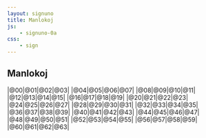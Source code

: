 ```yaml
---
layout: signuno
title: Manlokoj
js:
    - signuno-0a
css:
    - sign
---
```


<!--

https://www.sutton-signwriting.io/signmaker
-->

## Manlokoj

<style>
  tr:nth-child(odd) {
    background: lightskyblue;
    border-top: 2px solid black;
    vertical-align: top;
  }
  tr:nth-child(odd) td {
    text-align: left;
  }
  tr:nth-child(even) td {
    text-align: center;
  }  
  .klr {
    font-size: small;
  }
</style>

<div id="manlokoj">

|@00|@01|@02|@03|
|@04|@05|@06|@07|
|@08|@09|@10|@11|
|@12|@13|@14|@15|
|@16|@17|@18|@19|
|@20|@21|@22|@23|
|@24|@25|@26|@27|
|@28|@29|@30|@31|
|@32|@33|@34|@35|
|@36|@37|@38|@39|
|@40|@41|@42|@43|
|@44|@45|@46|@47|
|@48|@49|@50|@51|
|@52|@53|@54|@55|
|@56|@57|@58|@59|
|@60|@61|@62|@63|

</div>

<script>

    signune(()=>{
    document.querySelectorAll("dd,td,li,.sign").forEach((el) => sign_render(el));
    })

    klarigoj = {
        "@00": "Unumana, fingroj supren, alte sur la mentono tuj sub la lipoj, polmo vicflanken.",
        "@01": "Simitrie dumana, fingroj supren, polmoj antaŭen.",
        "@02": "Unumana, fingroj vicflanken, polmo malantaŭen do frunten.",
        "@03": "Unumana, fingroj iom malantaŭen, polmo iom suben.",
        "@04": "Simitrie dumana, fingroj supren, polmoj malantaŭen proksimaj al la okuloj aŭ tre alte sur la vangoj.",
        "@05": "Unumana ĉe nazo, fingroj supren, polmo vicflanken.",
        "@06": "Unumana ĉe orelo, fingroj supren, polmo vicflanken.",
        "@07": "Simitrie dumana, fingropintoj tuŝas unu la aliajn, polmoj ortaj inter si.",
        "@08": "Unumana ĉe lipoj, fingroj supren, polmo malantaŭen.",
        "@09": "Unumana, polmo pli-malpli malantaŭen apud aŭ tuŝante la vangon (inter oreloj kaj lipoj).",
        "@10": "Unumana, la ĉefmano ĉ. 20 cm antaŭ la ĉefŝultro, fingroj supren, polmo antaŭen.",
        "@11": "Unumana, tuŝante per la polmo la kontraŭan supran brakon.",
        "@12": "Unumana, la ĉefmano ĉ. 20 cm antaŭ la ĉefŝultro, fingroj supren, mandorso antaŭen.",
        "@13": "Fingroj de ĉefmano supren, polmo antaŭen. Vicmano en formo 'b' ĉ. 10 cm antaŭ la korpo, polmo malantaŭen fingroj ĉefflanken. Ĉefmano antaŭ vicmano.",
        "@14": "Unumana, fingroj antaŭen, polmo suben.",
        "@15": "Unumana, fingroj antaŭen, polmo vicflanken.",
        "@16": "Unumana, fingroj antaŭen, Polmo supren.",
        "@17": "Unumana, tuŝante la alian manartikon, polmoj suben, vicmano kiel s-mano (pugno).",
        "@18": "Unumana, fingroj supren, polmo vicflanken.",
        "@19": "Fingroj de ĉefmano suben, polmo malantaŭen. Vicmano en formo 'b', ĉ 20cm antaŭ la korpo, polmo malantaŭen, fingroj ĉefflanken. Ĉefmano malantaŭ vicmano.",
        "@20": "Simitrie dumana, fingroj de ambaŭ manoj supren. Ĉefmano antaŭ vicmano.",
        "@21": "Fingroj de ĉefmano supren, polmo pli-malpli malantaŭen. Vicmano en formo 'b', ĉ. 20 cm antaŭ vicŝultro, polmo antaŭen, fingroj supren. Ĉefmano tuŝas la fundon de la polmo de la vicmano.",
        "@22": "Simitrie dumana, manoj antaŭ la genuoj. Fingroj de manoj suben, polmoj malantaŭen.",
        "@23": "Fingroj de ĉefmano supren, polmo malantaŭen. Vicmano en formo 'b', ĉ 10 cm antaŭ la kolo, polmo suben, fingroj ĉefflanken. Ĉefmano tuŝas la polmon de la vicmano.",
        "@24": "Simitrie dumana, manoj antaŭ ŝultroj, fingroj antaŭen, polmoj suben.",
        "@25": "Simitrie dumana, fingroj antaŭen, polmoj enen je distanco.",
        "@26": "Simitrie dumana, manoj antaŭ la genuoj. Fingroj de manoj antaŭen, polmoj supren.",
        "@27": "Fingroj de ĉefmano antaŭen, polmo suben. Vicmano en formo 'b',  ĉ. 10 cm antaŭ stomako, polmo supren, fingroj antaŭen. Ĉefmano tuŝas la vicmanon.",
        "@28": "Simitrie dumana, fingroj supren, polmoj enen je distanco.",
        "@29": "Fingroj de ĉefmano suben, polmo malantaŭen. Vicmano en formo 'b', ĉ. 10 cm antaŭ la talio, polmo supren, fingroj ĉefflanken. Ĉefmano tuŝas la polmon de la vicmano.",
        "@30": "Polmoj supren, la fingroj montras al la kontraŭa flanko. La ĉefmana dorso tuŝas la polmon de 'b'-vicmano kiu troviĝas ĉ. 10 cm antaŭ la koro.",
        "@31": "Polmo de ĉefmano suben, polmo de vicmano supren. La vicmano estas en formo 'S'. La manoj ortaj, la fingroj de la ĉefmano tuŝas la polmon de la vicmano.",
        "@32": "Simitrie dumana, manoj antaŭ la brusto, polmoj malantaŭen. Fingroj de la manoj direktiĝantaj unu al la alia.",
        "@33": "Simitrie dumana, la eĝo de la ĉefmano tuŝas la eĝon de la vicmano, en kvazaŭ vertikala ikso.",
        "@34": "Simitrie dumana, fingroj antaŭen, polmoj suben. La dikfingroj tuŝas unu la alian.",
        "@35": "Simitrie dumana, fingroj antaŭen. Polmoj enen, proksimaj sed sen kontakto.",
        "@36": "Polmo de ĉefmano supren kaj fingroj vicflanken, tuŝas la vertikalan vicmanon inter la montrofingro kaj la elstaranta dikfingro.",
        "@37": "Polmo de ĉefmano pli-malpli malantaŭen, vertikale tuŝanta alsupran polmon de 'b'-vicmano.",
        "@38": "Simitrie dumana, fingroj supren. Polmoj enen tre proksimaj sed sen kontakto.",
        "@39": "Simitrie dumana, polmoj suben, la ĉefmano kuŝas sur la dorso de la vicmano, en kvazaŭ horizontala ikso.",
        "@40": "Unumana, ĉe kokso, fingroj suben, polmo koksen.",
        "@41": "Unumana ĉe ŝultro/akselo, polmo oblikve suben iom flanken.",
        "@42": "Unumana, fingroj vicflanken, polmo gorĝen.",
        "@43": "Simitrie dumana, fingroj direktiĝantaj unu al la alia, polmoj ŝultren.",
        "@44": "Unumana, fingroj vicflanken, polmo suben.",
        "@45": "Unumana, fingroj vicflanken, polmo malantaŭen tuŝante ĉe koro.",
        "@46": "Unumana, fingroj vicflanken, polmo supren.",
        "@47": "Simitrie dumana, polmoj ortaj ĉe la pubo.",
        "@48": "Unumana, malalte ĉe ingveno, fingroj suben, polmo vicflanken.",
        "@49": "Simitrie dumana, polmoj brusten, kvazaŭ surbrusta perbraka ikso.",
        "@50": "Fingroj de ĉefmano vicflanken, polmo oblikve antaŭen duone suben, tuŝanta la montro- kaj dikfingron de 'o'-vicmano.",
        "@51": "Fingroj de la ĉefmano direktitaj al la 'g'-vicmano, polmo de ĉefmano estas duone antaŭen kaj duone suben.",
        "@52": "Fingroj de ĉefmano supren, polmo malantaŭen. Vicmano en formo 'b', ĉ. 20 cm antaŭ la korpo, polmo malantaŭen, fingroj ĉefflanken. Ĉefmano malantaŭ vicmano.",
        "@53": "Simitrie dumana, ĉe la mamoj, polmoj suben kaj iom flanken.",
        "@54": "Simitrie dumana, fingroj antaŭen, polmoj supren. La eĝoj de la manoj tuŝas unu la alian.",
        "@55": "Unumana, polmo malantaŭen tuŝanta la ventron.",
        "@56": "Unumana, tuj sub la kubuto (kun kontakto), polmo kubuten.",
        "@57": "Simitrie dumana, fingroj supren tuj antaŭ la vizaĝo, ne tuŝante la vangojn sed ĉ. 10 cm antaŭ ili je nivelo de okuloj.",
        "@58": "Unumana, fingroj supren, polmo vicflanken, aere, alte, super ŝultro, ne proksime al la orelo.",
        "@59": "Simitrie dumana, fingroj antaŭen. Ĉefmano tuj super la vicmano, polmoj direktitaj unu al la alia.",
        "@60": "Unumana, fingroj supren, polmo antaŭen. La ĉefmano estas antaŭ la vizaĝo, sed ne tuŝante ĝin.",
        "@61": "Unumana, fingroj supren, polmo vicflanken. La manartiko tuŝas la frunton.",
        "@62": "Unumana, fingroj vicflanken, polmon suben. Sur aŭ tuj super la kapo.",
        "@63": "Unumana, flanke apud la lipoj, fingroj supren, polmo antaŭen."
    }

    function lokabc(loko) {
        lj = [];
        for (const [l, lok] of Object.entries(Gesto.sgn_lokabc)) {
            if (lok == loko) lj.push(l)
        }
        if (lj.length) return `(${lj.join(',')})`;
        else return ""
    }

    const abc = document.querySelectorAll("#manlokoj table tr")
        .forEach((tr) => {
            // kopiu la tabellinion
            const _tr = tr.cloneNode(true);
            tr.querySelectorAll("td").forEach((td) => {
                const loko = td.textContent;
                const sp = document.createElement("span");
                // aldonu klarigon
                sp.textContent = klarigoj[loko];
                sp.classList.add("klr");
                td.append(" ",lokabc(loko)," - ",sp);
            });
            // traduku al Signuno
           for (const td of _tr.children) {
              // trovu tekstojn de la ĉeloj en la vortaro
              const text = td.textContent;
              const sgn = Gesto.sgn_elm[text];
              if (sgn) {
                td.setAttribute("data-sgn",sgn);
              }
           }
           tr.insertAdjacentElement("afterend",_tr)
        });

</script>
